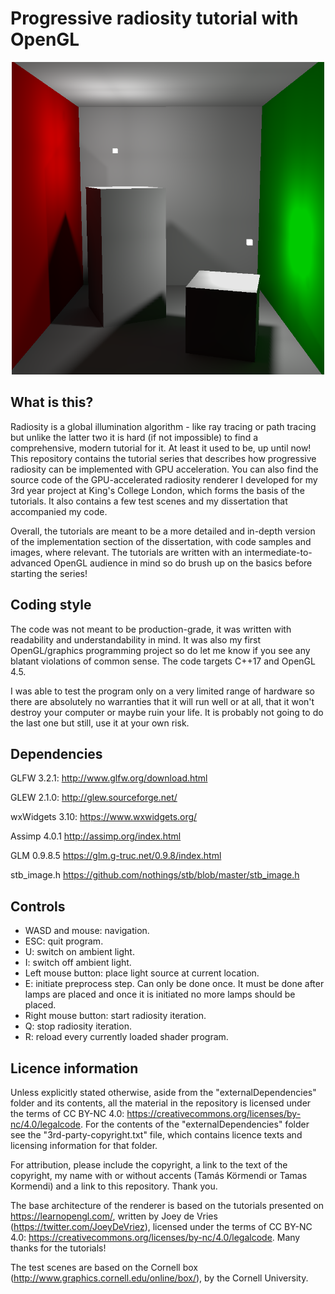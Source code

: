 # Progressive radiosity tutorial with OpenGL

<p align="center">
    <img src="https://raw.githubusercontent.com/TamasKormendi/opengl-radiosity-tutorial/master/tutorial/images/complexLights_1.png" alt="Intro image" width="500">
</p>

## What is this?
Radiosity is a global illumination algorithm - like ray tracing or path tracing but unlike the latter two it is hard (if not impossible) to find a comprehensive, modern tutorial for it. At least it used to be, up until now! This repository contains the tutorial series that describes how progressive radiosity can be implemented with GPU acceleration. You can also find the source code of the GPU-accelerated radiosity renderer I developed for my 3rd year project at King's College London, which forms the basis of the tutorials. It also contains a few test scenes and my dissertation that accompanied my code.

Overall, the tutorials are meant to be a more detailed and in-depth version of the implementation section of the dissertation, with code samples and images, where relevant. The tutorials are written with an intermediate-to-advanced OpenGL audience in mind so do brush up on the basics before starting the series!

## Coding style
The code was not meant to be production-grade, it was written with readability and understandability in mind. It was also my first OpenGL/graphics programming project so do let me know if you see any blatant violations of common sense. The code targets C++17 and OpenGL 4.5.

I was able to test the program only on a very limited range of hardware so there are absolutely no warranties that it will run well or at all, that it won't destroy your computer or maybe ruin your life. It is probably not going to do the last one but still, use it at your own risk.

## Dependencies
GLFW 3.2.1: http://www.glfw.org/download.html

GLEW 2.1.0: http://glew.sourceforge.net/

wxWidgets 3.10: https://www.wxwidgets.org/

Assimp 4.0.1 http://assimp.org/index.html

GLM 0.9.8.5 https://glm.g-truc.net/0.9.8/index.html

stb_image.h https://github.com/nothings/stb/blob/master/stb_image.h

## Controls
* WASD and mouse: navigation.
* ESC: quit program.
* U: switch on ambient light.
* I: switch off ambient light.
* Left mouse button: place light source at current location.
* E: initiate preprocess step. Can only be done once. It must be done after lamps are placed and once it is initiated no more lamps should be placed.
* Right mouse button: start radiosity iteration.
* Q: stop radiosity iteration.
* R: reload every currently loaded shader program.

## Licence information
Unless explicitly stated otherwise, aside from the "externalDependencies" folder and its contents, all the material in the repository is licensed under the terms of CC BY-NC 4.0: https://creativecommons.org/licenses/by-nc/4.0/legalcode. For the contents of the "externalDependencies" folder see the "3rd-party-copyright.txt" file, which contains licence texts and licensing information for that folder.

For attribution, please include the copyright, a link to the text of the copyright, my name with or without accents (Tamás Körmendi or Tamas Kormendi) and a link to this repository. Thank you.

The base architecture of the renderer is based on the tutorials presented on https://learnopengl.com/, written by Joey de Vries (https://twitter.com/JoeyDeVriez), licensed under the terms of CC BY-NC 4.0: https://creativecommons.org/licenses/by-nc/4.0/legalcode. Many thanks for the tutorials!

The test scenes are based on the Cornell box (http://www.graphics.cornell.edu/online/box/), by the Cornell University.